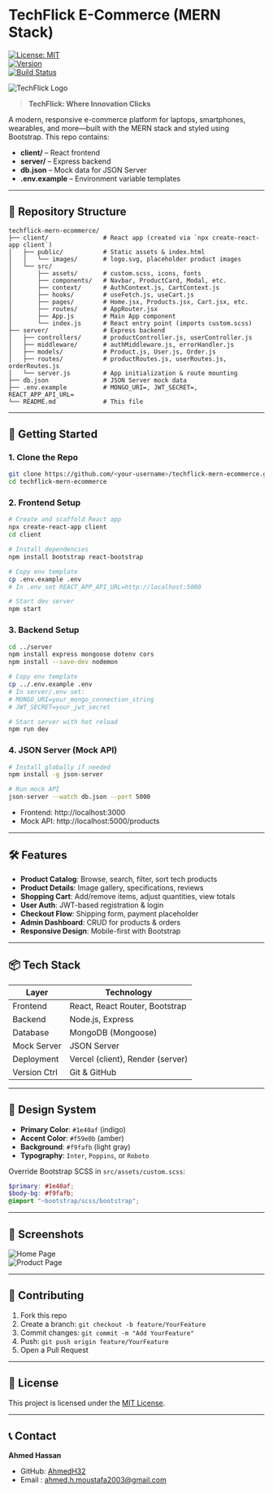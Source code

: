# TechFlick E-Commerce (MERN Stack)

[![License: MIT](https://img.shields.io/badge/License-MIT-blue.svg)](LICENSE)  
[![Version](https://img.shields.io/badge/version-1.0.0-green.svg)]()  
[![Build Status](https://img.shields.io/badge/build-passing-brightgreen)]()

![TechFlick Logo](/client/public/images/logo.svg)

> **TechFlick: Where Innovation Clicks**

A modern, responsive e-commerce platform for laptops, smartphones, wearables, and more—built with the MERN stack and styled using Bootstrap. This repo contains:

- **client/** – React frontend  
- **server/** – Express backend  
- **db.json** – Mock data for JSON Server  
- **.env.example** – Environment variable templates  

---

## 📁 Repository Structure

```text
techflick-mern-ecommerce/
├── client/               # React app (created via `npx create-react-app client`)
│   ├── public/           # Static assets & index.html
│   │   └── images/       # logo.svg, placeholder product images
│   └── src/
│       ├── assets/       # custom.scss, icons, fonts
│       ├── components/   # Navbar, ProductCard, Modal, etc.
│       ├── context/      # AuthContext.js, CartContext.js
│       ├── hooks/        # useFetch.js, useCart.js
│       ├── pages/        # Home.jsx, Products.jsx, Cart.jsx, etc.
│       ├── routes/       # AppRouter.jsx
│       ├── App.js        # Main App component
│       └── index.js      # React entry point (imports custom.scss)
├── server/               # Express backend
│   ├── controllers/      # productController.js, userController.js
│   ├── middleware/       # authMiddleware.js, errorHandler.js
│   ├── models/           # Product.js, User.js, Order.js
│   ├── routes/           # productRoutes.js, userRoutes.js, orderRoutes.js
│   └── server.js         # App initialization & route mounting
├── db.json               # JSON Server mock data
├── .env.example          # MONGO_URI=, JWT_SECRET=, REACT_APP_API_URL=
└── README.md             # This file
```

---

## 🚀 Getting Started

### 1. Clone the Repo

```bash
git clone https://github.com/<your-username>/techflick-mern-ecommerce.git
cd techflick-mern-ecommerce
```

### 2. Frontend Setup

```bash
# Create and scaffold React app
npx create-react-app client
cd client

# Install dependencies
npm install bootstrap react-bootstrap

# Copy env template
cp .env.example .env
# In .env set REACT_APP_API_URL=http://localhost:5000

# Start dev server
npm start
```

### 3. Backend Setup

```bash
cd ../server
npm install express mongoose dotenv cors
npm install --save-dev nodemon

# Copy env template
cp ../.env.example .env
# In server/.env set:
# MONGO_URI=your_mongo_connection_string
# JWT_SECRET=your_jwt_secret

# Start server with hot reload
npm run dev
```

### 4. JSON Server (Mock API)

```bash
# Install globally if needed
npm install -g json-server

# Run mock API
json-server --watch db.json --port 5000
```

- Frontend: http://localhost:3000  
- Mock API: http://localhost:5000/products  

---

## 🛠️ Features

- **Product Catalog**: Browse, search, filter, sort tech products  
- **Product Details**: Image gallery, specifications, reviews  
- **Shopping Cart**: Add/remove items, adjust quantities, view totals  
- **User Auth**: JWT-based registration & login  
- **Checkout Flow**: Shipping form, payment placeholder  
- **Admin Dashboard**: CRUD for products & orders  
- **Responsive Design**: Mobile-first with Bootstrap  

---

## 📦 Tech Stack

| Layer        | Technology                       |
|--------------|----------------------------------|
| Frontend     | React, React Router, Bootstrap   |
| Backend      | Node.js, Express                 |
| Database     | MongoDB (Mongoose)               |
| Mock Server  | JSON Server                      |
| Deployment   | Vercel (client), Render (server) |
| Version Ctrl | Git & GitHub                     |

---

## 🎨 Design System

- **Primary Color**: `#1e40af` (indigo)  
- **Accent Color**: `#f59e0b` (amber)  
- **Background**: `#f9fafb` (light gray)  
- **Typography**: `Inter`, `Poppins`, or `Roboto`

Override Bootstrap SCSS in `src/assets/custom.scss`:

```scss
$primary: #1e40af;
$body-bg: #f9fafb;
@import "~bootstrap/scss/bootstrap";
```

---

## 📸 Screenshots

![Home Page](/screenshots/home.png)  
![Product Page](/screenshots/product.png)  

---

## 🤝 Contributing

1. Fork this repo  
2. Create a branch: `git checkout -b feature/YourFeature`  
3. Commit changes: `git commit -m "Add YourFeature"`  
4. Push: `git push origin feature/YourFeature`  
5. Open a Pull Request  

---

## 📄 License

This project is licensed under the [MIT License](LICENSE).

---

## 📞 Contact

**Ahmed Hassan**  
- GitHub: [AhmedH32](https://github.com/AhmedH32)  
- Email : ahmed.h.moustafa2003@gmail.com  
